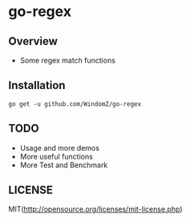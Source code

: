 # go-regex

## Overview

* Some regex match functions

## Installation

```
go get -u github.com/WindomZ/go-regex
```

## TODO

* Usage and more demos
* More useful functions
* More Test and Benchmark

## LICENSE

MIT(http://opensource.org/licenses/mit-license.php)

